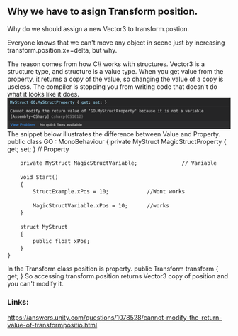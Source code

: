 ## Why we have to asign Transform position.

Why do we should assign a new Vector3 to transform.postion.

Everyone knows that we can't move any object in scene just by increasing transform.position.x+=delta, but why.

The reason comes from how C# works with structures.
Vector3 is a structure type, and structure is a value type.
When you get value from the property, it returns a copy of the value, so changing the value of a copy is useless. The compiler is stopping you from writing code that doesn't do what it looks like it does.
![](assets/Sprite_0.png)
The snippet below illustrates the difference between Value and Property.
	public class GO : MonoBehaviour
	{
	    private MyStruct MagicStructProperty { get; set; } // Property

	    private MyStruct MagicStructVariable; 			   // Variable

	    void Start()
	    {
	        StructExample.xPos = 10;            //Wont works

	        MagicStructVariable.xPos = 10;      //works
	    }

	    struct MyStruct 
	    {
	        public float xPos;
	    }
	}

In the Transform class position is property. 
    public Transform transform { get; }
So accessing transform.position returns Vector3 copy of position and you can't modify it.

### Links:
https://answers.unity.com/questions/1078528/cannot-modify-the-return-value-of-transformpositio.html